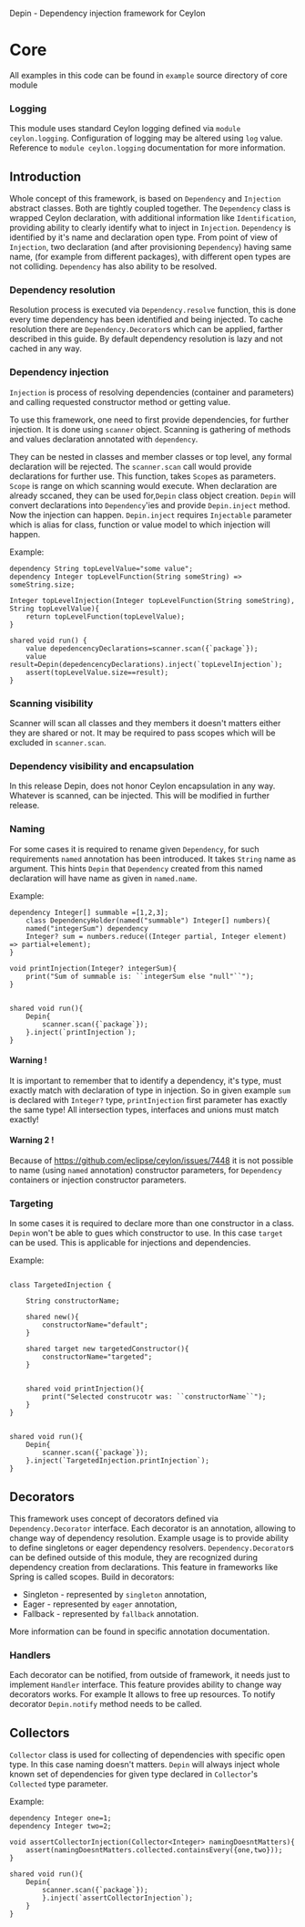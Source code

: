   

Depin - Dependency injection framework for Ceylon

# Core 
All examples in this code can be found in `example` source directory of core module

### Logging
This module uses standard Ceylon logging defined via `module ceylon.logging`. Configuration of logging may be altered using `log` value. 
Reference to `module ceylon.logging` documentation for more information. 

 
## Introduction 
Whole concept of this framework, is based on `Dependency` and `Injection` abstract classes. 
Both are tightly coupled together. 
The `Dependency` class is wrapped Ceylon declaration, with additional information like `Identification`,
providing ability to clearly identify what to inject in `Injection`.
`Dependency` is identified by it's name and declaration open type. 
From point of view of `Injection`, two declaration (and after provisioning `Dependency`) having same name,
(for example from different packages), with different open types are not colliding. 
`Dependency` has also ability to be resolved.


### Dependency resolution

Resolution process is executed via `Dependency.resolve` function, this is done every time dependency has been identified and being injected.
To cache resolution there are `Dependency.Decorator`s which can be applied, farther described in this guide. 
By default dependency resolution is lazy and  not cached in any way.
 
### Dependency injection

`Injection` is process of resolving dependencies (container and parameters) and calling requested constructor method or getting value.

To use this framework, one need to first provide dependencies, for further injection. 
It is done using `scanner` object. Scanning is gathering of methods  and values declaration annotated with `dependency`.

They can be nested in classes and member classes or top level, any formal declaration will be rejected. 
The `scanner.scan` call would provide declarations for further use. This function, takes `Scope`s as parameters.
`Scope` is range on which scanning would execute. When declaration are already sccaned, they can be used for,`Depin` class object creation. 
`Depin` will convert declarations into `Dependency`'ies  and provide `Depin.inject` method.
Now the injection can happen. `Depin.inject` requires `Injectable` parameter which is alias for class, function or value model to which injection will happen. 

Example:
```ceylon
dependency String topLevelValue="some value";
dependency Integer topLevelFunction(String someString) => someString.size;

Integer topLevelInjection(Integer topLevelFunction(String someString), String topLevelValue){
	return topLevelFunction(topLevelValue);
}

shared void run() {
	value depedencencyDeclarations=scanner.scan({`package`});
	value result=Depin(depedencencyDeclarations).inject(`topLevelInjection`);
	assert(topLevelValue.size==result);
}
```
  

### Scanning visibility

Scanner will scan all classes and they members it doesn't matters either they are shared or not. It may be required to pass scopes which will be excluded in `scanner.scan`. 

### Dependency visibility and encapsulation
In this release Depin, does not honor Ceylon encapsulation in any way. Whatever is scanned, can be injected. This will be modified in further release. 
		
### Naming
For some cases it is required to rename given `Dependency`, for such requirements `named` annotation has been introduced. It takes `String` name as argument. 
This hints `Depin` that `Dependency` created from this named declaration will have name as given in `named.name`.
	
Example:
```ceylon	
dependency Integer[] summable =[1,2,3];
	class DependencyHolder(named("summable") Integer[] numbers){
	named("integerSum") dependency 
	Integer? sum = numbers.reduce((Integer partial, Integer element) => partial+element);
}

void printInjection(Integer? integerSum){
	print("Sum of summable is: ``integerSum else "null"``");
}


shared void run(){
	Depin{
		scanner.scan({`package`});
	}.inject(`printInjection`);
}
```
#### Warning ! 
It is important to remember that to identify a dependency, it's type, must exactly match with declaration of type in injection. 
So in given example `sum` is declared with `Integer?` type, `printInjection` first parameter has exactly the same type! All intersection types, interfaces and unions must match exactly!
		
#### Warning 2 ! 
Because of https://github.com/eclipse/ceylon/issues/7448 it is not possible to name (using `named` annotation) constructor parameters,
for `Dependency` containers or injection constructor parameters.

 		
		

### Targeting
In some cases it is required to declare more than one constructor in a class. `Depin` won't be able to gues which constructor to use. 
In this case `target` can be used. This is applicable for injections and dependencies. 

Example:
```ceylon

class TargetedInjection {

	String constructorName;

	shared new(){
		constructorName="default";
	}

	shared target new targetedConstructor(){
		constructorName="targeted";
	}


	shared void printInjection(){
		print("Selected construcotr was: ``constructorName``");
	}
}


shared void run(){
	Depin{
		scanner.scan({`package`});
	}.inject(`TargetedInjection.printInjection`);
} 

```
## Decorators 
This framework uses concept of decorators defined via `Dependency.Decorator` interface. Each decorator is an annotation, 
allowing to change way of dependency resolution. Example usage is to provide ability to define singletons or eager dependency resolvers.
`Dependency.Decorator`s can be defined outside of this module, they are recognized during dependency creation from declarations.
This feature in frameworks like Spring is called scopes. 
Build in decorators: 
  -  Singleton - represented by `singleton` annotation,
  -  Eager  - represented by `eager` annotation,
  -  Fallback - represented by `fallback` annotation.

More information can be found in specific annotation documentation.
	
### Handlers 
Each decorator can be notified, from outside of framework, it needs just to implement `Handler` interface.
This feature provides ability to change way decorators works.
For example It allows to free up resources. To notify decorator `Depin.notify` method needs to be called. 
	 
## Collectors 
`Collector` class is used for collecting of dependencies with specific open type.
In this case naming doesn't matters. 
`Depin` will always inject whole known set of dependencies for given type declared in `Collector`'s `Collected` type parameter.
	 
Example:
```ceylon
dependency Integer one=1;
dependency Integer two=2;
			
void assertCollectorInjection(Collector<Integer> namingDoesntMatters){
	assert(namingDoesntMatters.collected.containsEvery({one,two}));
}
		
shared void run(){
	Depin{
		scanner.scan({`package`});
		}.inject(`assertCollectorInjection`);
	}
} 
```
